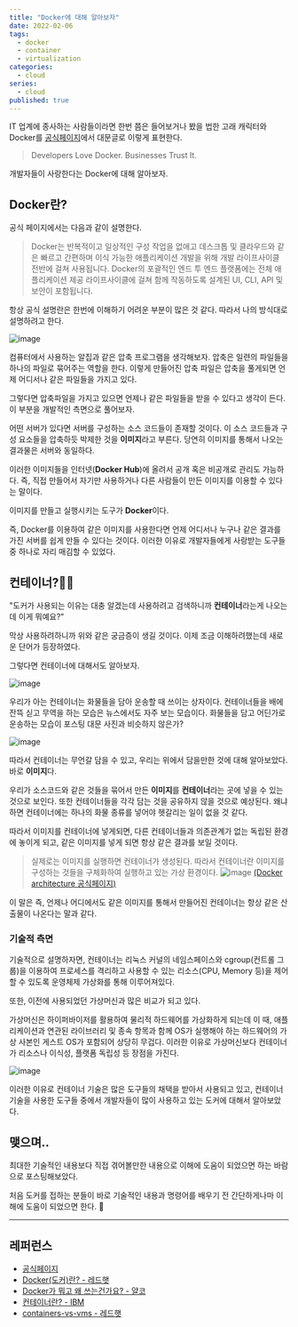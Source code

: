 ```yaml
---
title: "Docker에 대해 알아보자"
date: 2022-02-06
tags:
  - docker
  - container
  - virtualization
categories:
  - cloud
series:
  - cloud
published: true
---
```


IT 업계에 종사하는 사람들이라면 한번 쯤은 들어보거나 봤을 법한 고래 캐릭터와 Docker를 [공식페이지](https://www.docker.com/)에서 대문글로 이렇게 표현한다.

> Developers Love Docker. Businesses Trust It.

개발자들이 사랑한다는 Docker에 대해 알아보자.

## Docker란?

공식 페이지에서는 다음과 같이 설명한다.

> Docker는 반복적이고 일상적인 구성 작업을 없애고 데스크톱 및 클라우드와 같은 빠르고 간편하며 이식 가능한 애플리케이션 개발을 위해 개발 라이프사이클 전반에 걸쳐 사용됩니다. Docker의 포괄적인 엔드 투 엔드 플랫폼에는 전체 애플리케이션 제공 라이프사이클에 걸쳐 함께 작동하도록 설계된 UI, CLI, API 및 보안이 포함됩니다.

항상 공식 설명란은 한번에 이해하기 어려운 부분이 많은 것 같다. 따라서 나의 방식대로 설명하려고 한다.

![image](https://github.com/lee20h/blog/assets/59367782/3fb7f963-a245-477d-a632-05521d5b6b90)

컴퓨터에서 사용하는 알집과 같은 압축 프로그램을 생각해보자. 압축은 일련의 파일들을 하나의 파일로 묶어주는 역할을 한다. 이렇게 만들어진 압축 파일은 압축을 풀게되면 언제 어디서나 같은 파일들을 가지고 있다.

그렇다면 압축파일을 가지고 있으면 언제나 같은 파일들을 받을 수 있다고 생각이 든다. 이 부분을 개발적인 측면으로 풀어보자.

어떤 서버가 있다면 서버를 구성하는 소스 코드들이 존재할 것이다. 이 소스 코드들과 구성 요소들을 압축하듯 박제한 것을 **이미지**라고 부른다. 당연히 이미지를 통해서 나오는 결과물은 서버와 동일하다.

이러한 이미지들을 인터넷(**Docker Hub**)에 올려서 공개 혹은 비공개로 관리도 가능하다. 즉, 직접 만들어서 자기만 사용하거나 다른 사람들이 만든 이미지를 이용할 수 있다는 말이다.

이미지를 만들고 실행시키는 도구가 **Docker**이다.

즉, Docker를 이용하여 같은 이미지를 사용한다면 언제 어디서나 누구나 같은 결과를 가진 서버를 쉽게 만들 수 있다는 것이다. 이러한 이유로 개발자들에게 사랑받는 도구들 중 하나로 자리 매김할 수 있었다.

## 컨테이너?🤷‍♂️

"도커가 사용되는 이유는 대충 알겠는데 사용하려고 검색하니까 **컨테이너**라는게 나오는데 이게 뭐예요?"

막상 사용하려하니까 위와 같은 궁금증이 생길 것이다. 이제 조금 이해하려했는데 새로운 단어가 등장하였다.

그렇다면 컨테이너에 대해서도 알아보자.

![image](https://github.com/lee20h/blog/assets/59367782/55266e0e-44e0-4ff6-b3e7-f17eaa740bc2)

우리가 아는 컨테이너는 화물들을 담아 운송할 때 쓰이는 상자이다. 컨테이너들을 배에 잔뜩 싣고 무역을 하는 모습은 뉴스에서도 자주 보는 모습이다. 화물들을 담고 어딘가로 운송하는 모습이 포스팅 대문 사진과 비슷하지 않은가?

![image](https://github.com/lee20h/blog/assets/59367782/59cde6ba-e5d3-44d1-8ef7-0d7d1ba7cd38)

따라서 컨테이너는 무언갈 담을 수 있고, 우리는 위에서 담을만한 것에 대해 알아보았다. 바로 **이미지**다.

우리가 소스코드와 같은 것들을 묶어서 만든 **이미지**를 **컨테이너**라는 곳에 넣을 수 있는 것으로 보인다. 또한 컨테이너들을 각각 담는 것을 공유하지 않을 것으로 예상된다. 왜냐하면 컨테이너에는 하나의 화물 종류를 넣어야 헷갈리는 일이 없을 것 같다.

따라서 이미지를 컨테이너에 넣게되면, 다른 컨테이너들과 의존관계가 없는 독립된 환경에 놓이게 되고, 같은 이미지를 넣게 되면 항상 같은 결과를 보일 것이다.

> 실제로는 이미지를 실행하면 컨테이너가 생성된다. 따라서 컨테이너란 이미지를 구성하는 것들을 구체화하여 실행하고 있는 가상 환경이다.
> ![image](https://github.com/lee20h/blog/assets/59367782/83e453fe-631a-437a-8ae4-2fb65a471d3f)
[(Docker architecture 공식페이지)](https://docs.docker.com/get-started/overview/)

이 말은 즉, 언제나 어디에서도 같은 이미지를 통해서 만들어진 컨테이너는 항상 같은 산출물이 나온다는 말과 같다.

### 기술적 측면

기술적으로 설명하자면, 컨테이너는 리눅스 커널의 네임스페이스와 cgroup(컨트롤 그룹)을 이용하여 프로세스를 격리하고 사용할 수 있는 리소스(CPU, Memory 등)을 제어할 수 있도록 운영체제 가상화를 통해 이루어져있다.

또한, 이전에 사용되었던 가상머신과 많은 비교가 되고 있다.

가상머신은 하이퍼바이저를 활용하여 물리적 하드웨어를 가상화하게 되는데 이 때, 애플리케이션과 연관된 라이브러리 및 종속 항목과 함께 OS가 실행해야 하는 하드웨어의 가상 사본인 게스트 OS가 포함되어 상당히 무겁다. 이러한 이유로 가상머신보다 컨테이너가 리소스나 이식성, 플랫폼 독립성 등 장점을 가진다.

![image](https://github.com/lee20h/blog/assets/59367782/dae6d1d3-2767-4a46-893b-72eab4fbe730)

이러한 이유로 컨테이너 기술은 많은 도구들의 채택을 받아서 사용되고 있고, 컨테이너 기술을 사용한 도구들 중에서 개발자들이 많이 사용하고 있는 도커에 대해서 알아보았다.

## 맺으며..

최대한 기술적인 내용보다 직접 겪어볼만한 내용으로 이해에 도움이 되었으면 하는 바람으로 포스팅해보았다.

처음 도커를 접하는 분들이 바로 기술적인 내용과 명령어를 배우기 전 간단하게나마 이해에 도움이 되었으면 한다. 🤞

---

## 레퍼런스

- [공식페이지](https://www.docker.com/)
- [Docker(도커)란? - 레드햇](https://www.redhat.com/ko/topics/containers/what-is-docker)
- [Docker가 뭐고 왜 쓰는건가요? - 얄코](https://www.yalco.kr/08_docker/)
- [컨테이너란? - IBM](https://www.ibm.com/kr-ko/cloud/learn/containers)
- [containers-vs-vms - 레드햇](https://www.redhat.com/ko/topics/containers/containers-vs-vms)